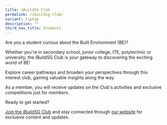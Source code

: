 ```yaml
---
title: iBuildSG Club
permalink: /ibuildsg-club/
variant: tiptap
description: ""
third_nav_title: Students
---
```

<p></p>
<p>Are you a student curious about the Built Environment (BE)?</p>
<p>Whether you're in secondary school, junior college, ITE, polytechnic or
university, the iBuildSG Club is your gateway to discovering the exciting
world of BE!</p>
<p>Explore career pathways and broaden your perspectives through this interest
club, gaining valuable insights along the way.</p>
<p>As a member, you will receive updates on the Club's activities and exclusive
competitions just for members.</p>
<p>Ready to get started?</p>
<p><a href="https://form.gov.sg/5f113808dba1d90011ca8ff3" rel="noopener noreferrer nofollow" target="_blank">Join the iBuildSG Club</a> and
stay connected through <a href="/ibuildsg-club/home/" rel="noopener noreferrer nofollow" target="_blank">our website</a> for exclusive content and updates.</p>